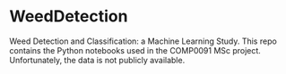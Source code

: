 # WeedDetection


Weed Detection and Classification: a Machine Learning Study. This repo contains the Python notebooks used in the COMP0091 MSc project. Unfortunately, the data is not publicly available.
